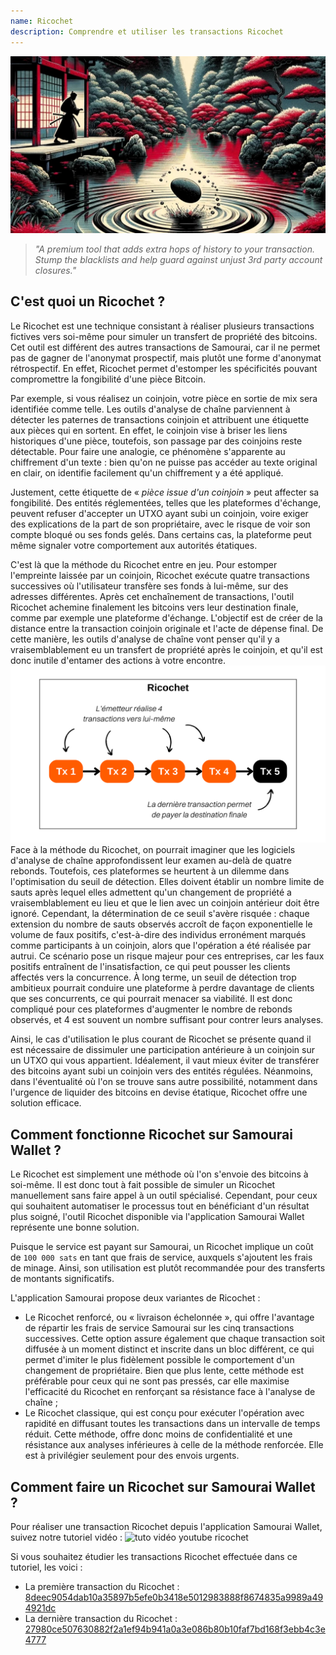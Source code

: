 ```yaml
---
name: Ricochet
description: Comprendre et utiliser les transactions Ricochet
---
```

![cover ricochet](assets/cover.webp)

> *"A premium tool that adds extra hops of history to your transaction. Stump the blacklists and help guard against unjust 3rd party account closures."*

## C'est quoi un Ricochet ?
Le Ricochet est une technique consistant à réaliser plusieurs transactions fictives vers soi-même pour simuler un transfert de propriété des bitcoins. Cet outil est différent des autres transactions de Samourai, car il ne permet pas de gagner de l'anonymat prospectif, mais plutôt une forme d'anonymat rétrospectif. En effet, Ricochet permet d'estomper les spécificités pouvant compromettre la fongibilité d'une pièce Bitcoin.

Par exemple, si vous réalisez un coinjoin, votre pièce en sortie de mix sera identifiée comme telle. Les outils d'analyse de chaîne parviennent à détecter les paternes de transactions coinjoin et attribuent une étiquette aux pièces qui en sortent. En effet, le coinjoin vise à briser les liens historiques d'une pièce, toutefois, son passage par des coinjoins reste détectable. Pour faire une analogie, ce phénomène s'apparente au chiffrement d'un texte : bien qu'on ne puisse pas accéder au texte original en clair, on identifie facilement qu'un chiffrement y a été appliqué.

Justement, cette étiquette de « *pièce issue d'un coinjoin* » peut affecter sa fongibilité. Des entités réglementées, telles que les plateformes d'échange, peuvent refuser d'accepter un UTXO ayant subi un coinjoin, voire exiger des explications de la part de son propriétaire, avec le risque de voir son compte bloqué ou ses fonds gelés. Dans certains cas, la plateforme peut même signaler votre comportement aux autorités étatiques. 

C'est là que la méthode du Ricochet entre en jeu. Pour estomper l'empreinte laissée par un coinjoin, Ricochet exécute quatre transactions successives où l'utilisateur transfère ses fonds à lui-même, sur des adresses différentes. Après cet enchaînement de transactions, l'outil Ricochet achemine finalement les bitcoins vers leur destination finale, comme par exemple une plateforme d'échange. L'objectif est de créer de la distance entre la transaction coinjoin originale et l'acte de dépense final. De cette manière, les outils d'analyse de chaîne vont penser qu'il y a vraisemblablement eu un transfert de propriété après le coinjoin, et qu'il est donc inutile d'entamer des actions à votre encontre.
![schéma ricochet](assets/1.png)
Face à la méthode du Ricochet, on pourrait imaginer que les logiciels d'analyse de chaîne approfondissent leur examen au-delà de quatre rebonds. Toutefois, ces plateformes se heurtent à un dilemme dans l'optimisation du seuil de détection. Elles doivent établir un nombre limite de sauts après lequel elles admettent qu'un changement de propriété a vraisemblablement eu lieu et que le lien avec un coinjoin antérieur doit être ignoré. Cependant, la détermination de ce seuil s'avère risquée : chaque extension du nombre de sauts observés accroît de façon exponentielle le volume de faux positifs, c'est-à-dire des individus erronément marqués comme participants à un coinjoin, alors que l'opération a été réalisée par autrui. Ce scénario pose un risque majeur pour ces entreprises, car les faux positifs entraînent de l'insatisfaction, ce qui peut pousser les clients affectés vers la concurrence. À long terme, un seuil de détection trop ambitieux pourrait conduire une plateforme à perdre davantage de clients que ses concurrents, ce qui pourrait menacer sa viabilité. Il est donc compliqué pour ces plateformes d'augmenter le nombre de rebonds observés, et 4 est souvent un nombre suffisant pour contrer leurs analyses.

Ainsi, le cas d'utilisation le plus courant de Ricochet se présente quand il est nécessaire de dissimuler une participation antérieure à un coinjoin sur un UTXO qui vous appartient. Idéalement, il vaut mieux éviter de transférer des bitcoins ayant subi un coinjoin vers des entités régulées. Néanmoins, dans l'éventualité où l'on se trouve sans autre possibilité, notamment dans l'urgence de liquider des bitcoins en devise étatique, Ricochet offre une solution efficace.

## Comment fonctionne Ricochet sur Samourai Wallet ?
Le Ricochet est simplement une méthode où l'on s'envoie des bitcoins à soi-même. Il est donc tout à fait possible de simuler un Ricochet manuellement sans faire appel à un outil spécialisé. Cependant, pour ceux qui souhaitent automatiser le processus tout en bénéficiant d'un résultat plus soigné, l'outil Ricochet disponible via l'application Samourai Wallet représente une bonne solution.

Puisque le service est payant sur Samourai, un Ricochet implique un coût de `100 000 sats` en tant que frais de service, auxquels s'ajoutent les frais de minage. Ainsi, son utilisation est plutôt recommandée pour des transferts de montants significatifs.

L'application Samourai propose deux variantes de Ricochet :
- Le Ricochet renforcé, ou « livraison échelonnée », qui offre l'avantage de répartir les frais de service Samourai sur les cinq transactions successives. Cette option assure également que chaque transaction soit diffusée à un moment distinct et inscrite dans un bloc différent, ce qui permet d'imiter le plus fidèlement possible le comportement d'un changement de propriétaire. Bien que plus lente, cette méthode est préférable pour ceux qui ne sont pas pressés, car elle maximise l'efficacité du Ricochet en renforçant sa résistance face à l'analyse de chaîne ;
- Le Ricochet classique, qui est conçu pour exécuter l'opération avec rapidité en diffusant toutes les transactions dans un intervalle de temps réduit. Cette méthode, offre donc moins de confidentialité et une résistance aux analyses inférieures à celle de la méthode renforcée. Elle est à privilégier seulement pour des envois urgents.

## Comment faire un Ricochet sur Samourai Wallet ?
Pour réaliser une transaction Ricochet depuis l'application Samourai Wallet, suivez notre tutoriel vidéo :
![tuto vidéo youtube ricochet](https://youtu.be/Gsz0zuVo3N4)

Si vous souhaitez étudier les transactions Ricochet effectuée dans ce tutoriel, les voici :
- La première transaction du Ricochet : [8deec9054dab10a35897b5efe0b3418e5012983888f8674835a9989a494921dc](https://mempool.space/fr/testnet/tx/8deec9054dab10a35897b5efe0b3418e5012983888f8674835a9989a494921dc)
- La dernière transaction du Ricochet : [27980ce507630882f2a1ef94b941a0a3e086b80b10faf7bd168f3ebb4c3e4777](https://mempool.space/fr/testnet/tx/27980ce507630882f2a1ef94b941a0a3e086b80b10faf7bd168f3ebb4c3e4777)
